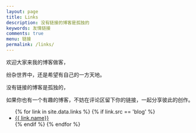 ```yaml
---
layout: page
title: Links
description: 没有链接的博客是孤独的
keywords: 友情链接
comments: true
menu: 链接
permalink: /links/
---
```


欢迎大家来我的博客做客，

纷杂世界中，还是希望有自己的一方天地。

没有链接的博客是孤独的，

如果你也有一个有趣的博客，不妨在评论区留下你的链接，一起分享彼此的创作。

<ul>
{% for link in site.data.links %}
  {% if link.src == 'blog' %}
  <li><a href="{{ link.url }}" target="_blank">{{ link.name}}</a></li>
  {% endif %}
{% endfor %}
</ul>
